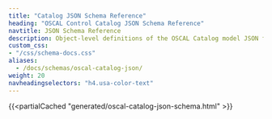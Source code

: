 ```yaml
---
title: "Catalog JSON Schema Reference"
heading: "OSCAL Control Catalog JSON Schema Reference"
navtitle: JSON Schema Reference
description: Object-level definitions of the OSCAL Catalog model JSON format.
custom_css:
- "/css/schema-docs.css"
aliases:
  - /docs/schemas/oscal-catalog-json/
weight: 20
navheadingselectors: "h4.usa-color-text"
---
```


{{<partialCached "generated/oscal-catalog-json-schema.html" >}}

